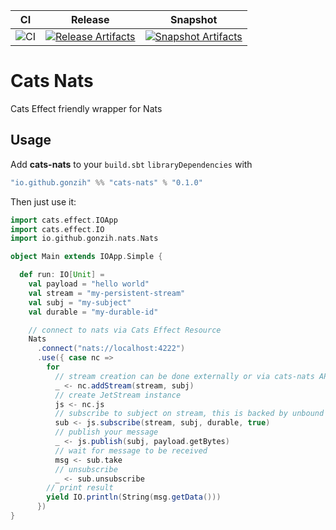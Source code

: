 | CI | Release | Snapshot |
| --- | --- | --- |
| ![CI][Badge-CI] | [![Release Artifacts][Badge-SonatypeReleases]][Link-SonatypeReleases] | [![Snapshot Artifacts][Badge-SonatypeSnapshots]][Link-SonatypeSnapshots] |

[Badge-CI]: https://github.com/zio/zio/workflows/CI/badge.svg
[Badge-SonatypeReleases]: https://img.shields.io/nexus/r/https/s01.oss.sonatype.org/io.github.gonzih/cats-nats_3.svg "Sonatype Releases"
[Badge-SonatypeSnapshots]: https://img.shields.io/nexus/s/https/s01.oss.sonatype.org/io.github.gonzih/cats-nats_3.svg "Sonatype Snapshots"
[Link-SonatypeReleases]: https://s01.oss.sonatype.org/content/repositories/releases/io/github/gonzih/cats-nats_3/ "Sonatype Releases"
[Link-SonatypeSnapshots]: https://s01.oss.sonatype.org/content/repositories/snapshots/io/github/gonzih/cats-nats_3/ "Sonatype Snapshots"


# Cats Nats

Cats Effect friendly wrapper for Nats

## Usage

Add **cats-nats** to your `build.sbt` `libraryDependencies` with

```sbt
"io.github.gonzih" %% "cats-nats" % "0.1.0"
```

Then just use it:

```scala
import cats.effect.IOApp
import cats.effect.IO
import io.github.gonzih.nats.Nats

object Main extends IOApp.Simple {

  def run: IO[Unit] =
    val payload = "hello world"
    val stream = "my-persistent-stream"
    val subj = "my-subject"
    val durable = "my-durable-id"

    // connect to nats via Cats Effect Resource
    Nats
      .connect("nats://localhost:4222")
      .use({ case nc =>
        for
          // stream creation can be done externally or via cats-nats API
          _ <- nc.addStream(stream, subj)
          // create JetStream instance
          js <- nc.js
          // subscribe to subject on stream, this is backed by unbound Cats Effect Queue
          sub <- js.subscribe(stream, subj, durable, true)
          // publish your message
          _ <- js.publish(subj, payload.getBytes)
          // wait for message to be received
          msg <- sub.take
          // unsubscribe
          _ <- sub.unsubscribe
        // print result
        yield IO.println(String(msg.getData()))
      })
}
```

